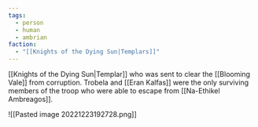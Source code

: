 ```yaml
---
tags:
  - person
  - human
  - ambrian
faction:
  - "[[Knights of the Dying Sun|Templars]]"
---
```


[[Knights of the Dying Sun|Templar]] who was sent to clear the [[Blooming Vale]] from corruption. Trobela and [[Eran Kalfas]] were the only surviving members of the troop who were able to escape from [[Na-Ethikel Ambreagos]].

![[Pasted image 20221223192728.png]]